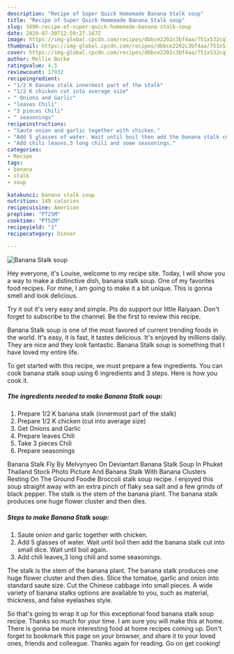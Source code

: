 ```yaml
---
description: "Recipe of Super Quick Homemade Banana Stalk soup"
title: "Recipe of Super Quick Homemade Banana Stalk soup"
slug: 1696-recipe-of-super-quick-homemade-banana-stalk-soup
date: 2020-07-30T12:59:27.167Z
image: https://img-global.cpcdn.com/recipes/dbbce2202c3bf4aa/751x532cq70/banana-stalk-soup-recipe-main-photo.jpg
thumbnail: https://img-global.cpcdn.com/recipes/dbbce2202c3bf4aa/751x532cq70/banana-stalk-soup-recipe-main-photo.jpg
cover: https://img-global.cpcdn.com/recipes/dbbce2202c3bf4aa/751x532cq70/banana-stalk-soup-recipe-main-photo.jpg
author: Mollie Burke
ratingvalue: 4.5
reviewcount: 17932
recipeingredient:
- "1/2 K banana stalk innermost part of the stalk"
- "1/2 K chicken cut into average size"
- " Onions and Garlic"
- "leaves Chili"
- "3 pieces Chili"
- " seasonings"
recipeinstructions:
- "Saute onion and garlic together with chicken."
- "Add 5 glasses of water. Wait until boil then add the banana stalk cut into small dice. Wait until boil again."
- "Add chili leaves,3 long chili and some seasonings."
categories:
- Recipe
tags:
- banana
- stalk
- soup

katakunci: banana stalk soup 
nutrition: 149 calories
recipecuisine: American
preptime: "PT25M"
cooktime: "PT52M"
recipeyield: "1"
recipecategory: Dinner

---
```



![Banana Stalk soup](https://img-global.cpcdn.com/recipes/dbbce2202c3bf4aa/751x532cq70/banana-stalk-soup-recipe-main-photo.jpg)

Hey everyone, it's Louise, welcome to my recipe site. Today, I will show you a way to make a distinctive dish, banana stalk soup. One of my favorites food recipes. For mine, I am going to make it a bit unique. This is gonna smell and look delicious.

Try it out it&#39;s very easy and simple. Pls do support our little Raiyaan. Don&#39;t forget to subscribe to the channel. Be the first to review this recipe.

Banana Stalk soup is one of the most favored of current trending foods in the world. It's easy, it is fast, it tastes delicious. It's enjoyed by millions daily. They are nice and they look fantastic. Banana Stalk soup is something that I have loved my entire life.


To get started with this recipe, we must prepare a few ingredients. You can cook banana stalk soup using 6 ingredients and 3 steps. Here is how you cook it.

<!--inarticleads1-->

##### The ingredients needed to make Banana Stalk soup:

1. Prepare 1/2 K banana stalk (innermost part of the stalk)
1. Prepare 1/2 K chicken (cut into average size)
1. Get  Onions and Garlic
1. Prepare leaves Chili
1. Take 3 pieces Chili
1. Prepare  seasonings


Banana Stalk Fly By Melvynyeo On Deviantart Banana Stalk Soup In Phuket Thailand Stock Photo Picture And Banana Stalk With Banana Clusters Resting On The Ground Foodie Broccoli stalk soup recipe. I enjoyed this soup straight away with an extra pinch of flaky sea salt and a few grinds of black pepper. The stalk is the stem of the banana plant. The banana stalk produces one huge flower cluster and then dies. 

<!--inarticleads2-->

##### Steps to make Banana Stalk soup:

1. Saute onion and garlic together with chicken.
1. Add 5 glasses of water. Wait until boil then add the banana stalk cut into small dice. Wait until boil again.
1. Add chili leaves,3 long chili and some seasonings.


The stalk is the stem of the banana plant. The banana stalk produces one huge flower cluster and then dies. Slice the tomatoe, garlic and onion into standard saute size. Cut the Chinese cabbage into small pieces. A wide variety of banana stalks options are available to you, such as material, thickness, and false eyelashes style. 

So that's going to wrap it up for this exceptional food banana stalk soup recipe. Thanks so much for your time. I am sure you will make this at home. There is gonna be more interesting food at home recipes coming up. Don't forget to bookmark this page on your browser, and share it to your loved ones, friends and colleague. Thanks again for reading. Go on get cooking!
